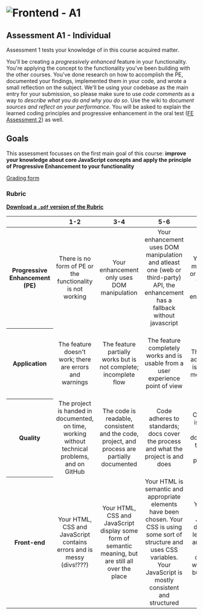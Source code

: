 # ![Frontend - A1][banner]

## Assessment A1 - Individual

Assessment 1 tests your knowledge of in this course acquired matter.

You'll be creating a *progressively enhanced* feature in your functionality. You're applying the concept to the functionality you've been building with the other courses. You've done research on how to accomplish the PE, documented your findings, implemented them in your code, and wrote a small reflection on the subject.
We'll be using your codebase as the main entry for your submission, so please make sure to use *code comments* as a way to *describe what you do and why you do so*. Use the wiki to *document sources and reflect on your performance*.
You will be asked to explain the learned coding principles and progressive enhancement in the oral test ([FE Assessment 2](https://github.com/cmda-bt/fe-course-19-20/blob/master/assessment-2.md)) as well.

## Goals

This assessment focusses on the first main goal of this course: **improve your knowledge about core JavaScript concepts and apply the principle of Progressive Enhancement to your functionality**

[Grading form](https://github.com/cmda-bt/fe-course-20-21/blob/main/a1.pdf)

### Rubric


**[Download a `.pdf` version of the Rubric](https://github.com/cmda-bt/fe-course-21-22/blob/main/grading/fe-a1-rubric_teacher.pdf)**

<table>
  <thead>
    <tr>
      <th></th>
      <th><strong>1-2</strong></th>
      <th><strong>3-4</strong></th>
      <th><strong>5-6</strong></th>
      <th><strong>7-8</strong></th>
      <th><strong>9-10</strong></th>
    </tr>
  </thead>
  <tbody>
    <tr>
      <th align="center" scope="row"><strong>Progressive Enhancement (PE)</strong></th>
      <td align="center">There is no form of PE or the functionality is not working</td>
      <td align="center">Your enhancement only uses DOM manipulation</td>
      <td align="center">Your enhancement uses DOM manipulation and atleast one (web or third-party) API, the enhancement has a fallback without javascript</td>
      <td align="center">You've used multiple (web or third-party) to provide multiple enhancements</td>
      <td align="center">You've gone above and beyond to give the user the best possible experience when possible
      </td>
    </tr>
      <th align="center" scope="row">Application</th>
      <td align="center">The feature doesn't work; there are errors and warnings</td>
      <td align="center">The feature partially works but is not complete; incomplete flow</td>
      <td align="center">The feature completely works and is usable from a user experience point of view</td>
      <td align="center">The feature is advanced and is technically more complex</td>
      <td align="center">The user experience is fantastic and the feature is complex. You took special care of your interface and your user</td>
    </tr>
    <tr>
      <th align="center" scope="row">Quality</th>
      <td align="center">The project is handed in documented, on time, working without technical problems, and on GitHub</td>
      <td align="center">The code is readable, consistent and the code, project, and process are partially documented</td>
      <td align="center">Code adheres to standards; docs cover the process and what the project is and does </td>
      <td align="center">Code quality is good and enforced; docs are more than useful and professional</td>
      <td align="center">Code and docs both read like great books and the project is structured logically
      </td>
    </tr>
    <tr>
      <th align="center" scope="row">Front-end</th>
      <td align="center">Your HTML, CSS and JavaScript contains errors and is messy (divs!???)</td>
      <td align="center">Your HTML, CSS and JavaScript display some form of semantic meaning, but are still all over the place</td>
      <td align="center">Your HTML is semantic and appropriate elements have been chosen. Your CSS is using some sort of structure and uses CSS variables. Your JavaScript is mostly consistent and structured</td>
      <td align="center">Your HTML, CSS and JavaScript display high levels of skill and learning. Other developers would love to build on your work</td>
      <td align="center">HTML, CSS and JavaScript are exemplary. You may have used preprocessors properly, worked modular and/or provide in-code documentation like a professional developer</td>
    </tr>
    <tr>
  </tbody>
</table>

[banner]: https://cmda-bt.github.io/fe-course-21-22/assets/banner-a1.svg